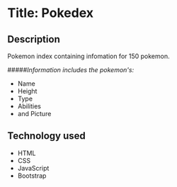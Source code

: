 # Title: Pokedex

## Description

Pokemon index containing infomation for 150 pokemon.

#####*Information includes the pokemon's:*
* Name
* Height
* Type
* Abilities
*  and Picture

## Technology used

* HTML
* CSS
* JavaScript
* Bootstrap